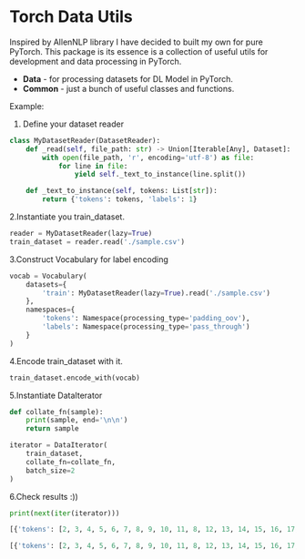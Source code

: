 # Torch Data Utils

Inspired by AllenNLP library I have decided to built my own for pure PyTorch.
This package is its essence is a collection of useful utils for development and data processing in PyTorch.

* **Data** - for processing datasets for DL Model in PyTorch.
* **Common** - just a bunch of useful classes and functions.

Example:

1. Define your dataset reader

```python
class MyDatasetReader(DatasetReader):
    def _read(self, file_path: str) -> Union[Iterable[Any], Dataset]:
        with open(file_path, 'r', encoding='utf-8') as file:
            for line in file:
                yield self._text_to_instance(line.split())

    def _text_to_instance(self, tokens: List[str]):
        return {'tokens': tokens, 'labels': 1}
```

2.Instantiate you train_dataset.

```python
reader = MyDatasetReader(lazy=True)
train_dataset = reader.read('./sample.csv')
```

3.Construct Vocabulary for label encoding

```python
vocab = Vocabulary(
    datasets={
        'train': MyDatasetReader(lazy=True).read('./sample.csv')
    },
    namespaces={
        'tokens': Namespace(processing_type='padding_oov'),
        'labels': Namespace(processing_type='pass_through')
    }
)
```

4.Encode train_dataset with it.

```python
train_dataset.encode_with(vocab)
```

5.Instantiate DataIterator

```python
def collate_fn(sample):
    print(sample, end='\n\n')
    return sample

iterator = DataIterator(
    train_dataset,
    collate_fn=collate_fn,
    batch_size=2
)
```

6.Check results :))

```python
print(next(iter(iterator)))
```

```python
[{'tokens': [2, 3, 4, 5, 6, 7, 8, 9, 10, 11, 8, 12, 13, 14, 15, 16, 17, 18, 19, 20, 21, 22, 15, 11, 23, 24, 11, 25, 26, 27, 28], 'labels': 1}, {'tokens': [29, 30, 31, 32, 33, 34, 35, 36, 37, 38, 39, 40, 41], 'labels': 1}]

[{'tokens': [2, 3, 4, 5, 6, 7, 8, 9, 10, 11, 8, 12, 13, 14, 15, 16, 17, 18, 19, 20, 21, 22, 15, 11, 23, 24, 11, 25, 26, 27, 28], 'labels': 1}, {'tokens': [29, 30, 31, 32, 33, 34, 35, 36, 37, 38, 39, 40, 41], 'labels': 1}]
```
